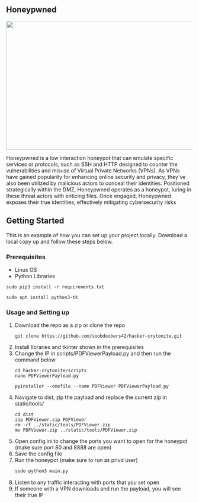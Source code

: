 <!-- ABOUT THE PROJECT -->
## Honeypwned

<p align="center">
  <img width="598" height="346" src="https://github.com/lmaoggrofl/honeypwned/assets/110363544/83c449b1-f5a8-4bba-b06d-00d1e235b076">
</p>

Honeypwned is a low interaction honeypot that can emulate specific services or protocols, such as SSH and HTTP
designed to counter the vulnerabilities and misuse of Virtual Private Networks (VPNs). 
As VPNs have gained popularity for enhancing online security and privacy, they've also been utilized by malicious actors to conceal their identities. 
Positioned strategically within the DMZ, Honeypwned operates as a honeypot, luring in these threat actors with enticing files. 
Once engaged, Honeypwned exposes their true identities, effectively mitigating cybersecurity risks

<!-- GETTING STARTED -->
## Getting Started

This is an example of how you can set up your project locally.
Download a local copy up and follow these steps below.

### Prerequisites

* Linux OS
* Python Libraries
```shell
sudo pip3 install -r requirements.txt
```
```shell
sudo apt install python3-tk
```

### Usage and Setting up

1. Download the repo as a zip or clone the repo
   ```shell
   git clone https://github.com/soobdoobers42/hacker-crytonite.git
   ```
2. Install libraries and tkinter shown in the prerequisites
3. Change the IP in scripts/PDFViewerPayload.py and then run the command below
   ```shell
   cd hacker-crytonite/scripts
   nano PDFViewerPayload.py
   ```
   ```shell
   pyinstaller --onefile --name PDFViewer PDFViewerPayload.py
   ```
4. Navigate to dist, zip the payload and replace the current zip in static/tools/
   ```shell
   cd dist
   zip PDFViewer.zip PDFViewer
   rm -rf ../static/tools/PDFViewer.zip
   mv PDFViewer.zip ../static/tools/PDFViewer.zip
   ```
5. Open config.ini to change the ports you want to open for the honeypot (make sure port 80 and 8888 are open)
6. Save the config file
7. Run the honeypot (make sure to run as privd user)
   ```python
   sudo python3 main.py
   ```
8. Listen to any traffic interacting with ports that you set open
9. If someone with a VPN downloads and run the payload, you will see their true IP
